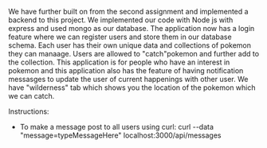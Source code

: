 We have further built on from the second assignment and implemented a backend to this project. We implemented
our code with Node js with express and used mongo as our database. The application now has a login feature 
where we can register users and store them in our database schema. Each user has their own unique data and collections 
of pokemon they can manaage. Users are allowed to "catch"pokemon and further add to the collection. This application 
is for people who have an interest in pokemon and this application also has the feature of having
notification messasges to update the user of current happenings with other user. We have "wilderness" tab which shows you the 
location of the pokemon which we can catch.

Instructions:
- To make a message post to all users using curl:
	curl --data "message=typeMessageHere" localhost:3000/api/messages

